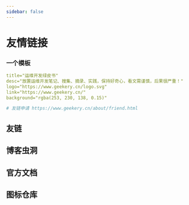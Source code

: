 ```yaml
---
sidebar: false
---
```


# 友情链接

### 一个模板

```yaml
title="运维开发绿皮书"
desc="放置运维开发笔记、搜集、摘录、实践，保持好奇心，看文需谨慎，后果很严重！"
logo="https://www.geekery.cn/logo.svg"
link="https://www.geekery.cn/"
background="rgba(253, 230, 138, 0.15)"

# 友链申请 https://www.geekery.cn/about/friend.html
```

## 友链

<VPCard
  title="〇°"
  desc="〇°的博客"
  logo="https://lingdu.love/vuepress-lingdu-v2/img/logo.png"
  link="https://lingdu.love"
  background="rgba(253, 230, 138, 0.15)"
/>


<VPCard
  title="Bing🐣"
  desc="记录日常开发问题"
  logo="https://liubing.me/logo.png"
  link="https://liubing.me/"
  background="rgba(253, 230, 138, 0.15)"
/>

<VPCard
  title="朱双印个人日志"
  desc="Linux运维从业者的宝藏。"
  logo="https://www.zsythink.net/wp-content/uploads/2016/12/logotouming.png"
  link="https://www.zsythink.net/"
  background="rgba(253, 230, 138, 0.15)"
/>

<VPCard
  title="浪海导航"
  desc="浪海导航 ~ 收录各种类型的博客"
  logo="https://www.langhai.net/assets/images/favicon.ico"
  link="https://www.langhai.net/"
  background="rgba(253, 230, 138, 0.15)"
/>

<VPCard
  title="云梦博客"
  desc="云梦博客，致力于分享科技资源."
  logo="https://www.fnmqs.work/usr/themes/Akina/images/favicon.ico"
  link="https://www.fnmqs.work/"
  background="rgba(253, 230, 138, 0.15)"
/>


<VPCard
  title="DexterCai's 伯克尔"
  desc="明天太远，今天太短"
  logo="https://gravatar.loli.net/avatar/dd1e4ede7694a2c0e7b6e0e29b4f16bf?s=220&r=X&d=mm"
  link="https://blog.dextercai.com/"
  background="rgba(253, 230, 138, 0.15)"
/>


<VPCard
    title="Oragekk's Blog"
    desc="最后，竟庆幸于夕阳仍留在身上"
    logo="https://oragekk.me/logo.svg"
    link="https://oragekk.me/"
    background="rgba(253, 230, 138, 0.15)"
/>


<VPCard
    title="小刘说"
    desc="砥砺前行"
    logo="https://www.xiaoliutalk.cn/img/favicon.ico"
    link="https://www.xiaoliutalk.cn/"
    background="rgba(253, 230, 138, 0.15)"
/>

<VPCard
    title="Rachel030219"
    desc="Where dreams converge"
    logo="https://rachelt.one/res/small_avatar.svg"
    link="https://rachelt.one"
    background="rgba(253, 230, 138, 0.15)"
/>


<VPCard
    title="Momen"
    desc="墨洺的文档"
    logo="https://wiki.momen.world/static/img/17769b9f7143b28ea9996dc77ebe581c.QQ图片20210126115337.jpg"
    link="https://wiki.momen.world/"
    background="rgba(253, 230, 138, 0.15)"
/>


<VPCard
    title="落霞湾影视"
    desc="落霞湾每天搜集互联网新电影和电视剧，为广大用户免费提供无广告在线观看电影和电视剧服务，及时收录最新、最热、最全的电影大片,高清正版免费看！"
    logo="https://www.e116.com/favicon.ico"
    link="https://www.e116.com"
    background="rgba(253, 230, 138, 0.15)"
/>

<VPCard
    title="Co1a’s Blog"
    desc="CTF小白 想当高手.png"
    logo="https://the0n3.top/medias/friends/syz1.png"
    link="https://the0n3.top/"
    background="#62cff7"
/>



## 博客虫洞

<VPCard
    title="中文博客导航-随机跳转"
    desc="尝试链接几乎所有的中文博客"
    link="https://boke.lu/sj"
    logo="https://zhblogs.ohyee.cc/logo.png"
/>


## 官方文档

<VPCard
    title="VuePress"
    desc="Vue 驱动的静态网站生成器"
    logo="https://theme-hope-assets.vuejs.press/logo.svg"
    link="https://v2.vuepress.vuejs.org/zh/"
    background="rgb(0, 197, 210, 0.15)"
/>



<VPCard
    title="vuepress-theme-hope"
    desc="一个具有强大功能的 vuepress 主题✨"
    logo="https://theme-hope-assets.vuejs.press/logo.svg"
    link="https://theme-hope.vuejs.press/zh/"
    background="rgb(0, 197, 210, 0.15)"
/>

<VPCard
    title="Markdown 增强"
    desc="为 VuePress2 提供更多 Markdown 增强功能"
    logo="https://theme-hope-assets.vuejs.press/logo.svg"
    link="https://plugin-md-enhance.vuejs.press/zh/"
    background="rgb(0, 197, 210, 0.15)"
/>

<VPCard
    title="vuepress-plugin-comment2"
    desc="评论与阅读量插件"
    logo="https://theme-hope-assets.vuejs.press/logo.svg"
    link="https://plugin-comment2.vuejs.press/zh/"
    background="rgb(0, 197, 210, 0.15)"
/>

<VPCard
    title="vuepress-plugin-components"
    desc="面向 VuePress2 的常用组件"
    logo="https://theme-hope-assets.vuejs.press/logo.svg"
    link="https://plugin-components.vuejs.press/zh/"
    background="rgb(0, 197, 210, 0.15)"
/>


<VPCard
    title="vuepress-theme-hope Font Matter"
    desc=" Font Matter 配置直达"
    logo="https://theme-hope-assets.vuejs.press/logo.svg"
    link="https://theme-hope.vuejs.press/zh/"
    background="rgb(0, 197, 210, 0.15)"
/>




## 图标仓库

<VPCard
    title="fontawesome"
    desc="开源图标库"
    logo="https://fontawesome.com/images/favicon/icon.svg"
    link="https://fontawesome.com/"
    background="rgb(0, 197, 210, 0.15)"
/>


<VPCard
    title="Iconfont"
    desc="开源图标库"
    logo="https://img.alicdn.com/imgextra/i4/O1CN01Z5paLz1O0zuCC7osS_!!6000000001644-55-tps-83-82.svg"
    link="https://www.iconfont.cn/"
    background="rgb(0, 197, 210, 0.15)"
/>


<VPCard
    title="Iconify"
    desc="开源图标库"
    logo="https://icon-sets.iconify.design/assets/logo-basic-light.svg"
    link="https://icon-sets.iconify.design/"
    background="rgb(0, 197, 210, 0.15)"
/>
